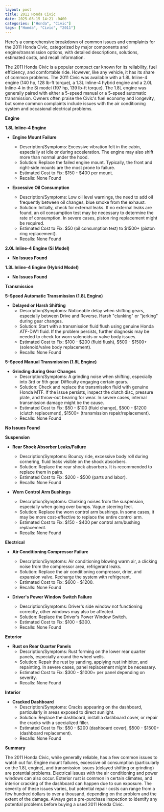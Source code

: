```yaml
---
layout: post
title: 2011 Honda Civic
date: 2025-03-15 14:21 -0400
categories: ["Honda", "Civic"]
tags: ["Honda", "Civic", "2011"]
---
```

Here's a comprehensive breakdown of common issues and complaints for the 2011 Honda Civic, categorized by major components and engine/transmission options, with detailed descriptions, solutions, estimated costs, and recall information.

The 2011 Honda Civic is a popular compact car known for its reliability, fuel efficiency, and comfortable ride. However, like any vehicle, it has its share of common problems. The 2011 Civic was available with a 1.8L Inline-4 engine (140 hp, 128 lb-ft torque), a 1.3L Inline-4 hybrid engine and a 2.0L Inline-4 in the Si model (197 hp, 139 lb-ft torque). The 1.8L engine was generally paired with either a 5-speed manual or a 5-speed automatic transmission. Owners often praise the Civic's fuel economy and longevity, but some common complaints include issues with the air conditioning system and occasional electrical problems.

**Engine**

**1.8L Inline-4 Engine**

*   **Engine Mount Failure**
    *   Description/Symptoms: Excessive vibration felt in the cabin, especially at idle or during acceleration. The engine may also shift more than normal under the hood.
    *   Solution: Replace the failed engine mount. Typically, the front and right-side mounts are the most prone to failure.
    *   Estimated Cost to Fix: $150 - $400 per mount.
    *   Recalls: None Found

*   **Excessive Oil Consumption**
    *   Description/Symptoms: Low oil level warnings, the need to add oil frequently between oil changes, blue smoke from the exhaust.
    *   Solution: Initially, check for external leaks. If no external leaks are found, an oil consumption test may be necessary to determine the rate of consumption. In severe cases, piston ring replacement might be required.
    *   Estimated Cost to Fix: $50 (oil consumption test) to $1500+ (piston ring replacement).
    *   Recalls: None Found

**2.0L Inline-4 Engine (Si Model)**

*   **No Issues Found**

**1.3L Inline-4 Engine (Hybrid Model)**

*   **No Issues Found**

**Transmission**

**5-Speed Automatic Transmission (1.8L Engine)**

*   **Delayed or Harsh Shifting**
    *   Description/Symptoms: Noticeable delay when shifting gears, especially between Drive and Reverse. Harsh "clunking" or "jerking" during gear changes.
    *   Solution: Start with a transmission fluid flush using genuine Honda ATF-DW1 fluid. If the problem persists, further diagnosis may be needed to check for worn solenoids or valve body issues.
    *   Estimated Cost to Fix: $100 - $200 (fluid flush), $500 - $1500+ (solenoid/valve body replacement).
    *   Recalls: None Found

**5-Speed Manual Transmission (1.8L Engine)**

*   **Grinding during Gear Changes**
    *   Description/Symptoms: A grinding noise when shifting, especially into 3rd or 5th gear. Difficulty engaging certain gears.
    *   Solution: Check and replace the transmission fluid with genuine Honda MTF. If the issue persists, inspect the clutch disc, pressure plate, and throw-out bearing for wear. In severe cases, internal transmission damage might be the cause.
    *   Estimated Cost to Fix: $50 - $100 (fluid change), $500 - $1200 (clutch replacement), $1500+ (transmission repair/replacement).
    *   Recalls: None Found

**No Issues Found**

**Suspension**

*   **Rear Shock Absorber Leaks/Failure**
    *   Description/Symptoms: Bouncy ride, excessive body roll during cornering, fluid leaks visible on the shock absorbers.
    *   Solution: Replace the rear shock absorbers. It is recommended to replace them in pairs.
    *   Estimated Cost to Fix: $200 - $500 (parts and labor).
    *   Recalls: None Found

*   **Worn Control Arm Bushings**
    *   Description/Symptoms: Clunking noises from the suspension, especially when going over bumps. Vague steering feel.
    *   Solution: Replace the worn control arm bushings. In some cases, it may be more cost-effective to replace the entire control arm.
    *   Estimated Cost to Fix: $150 - $400 per control arm/bushing replacement.
    *   Recalls: None Found

**Electrical**

*   **Air Conditioning Compressor Failure**
    *   Description/Symptoms: Air conditioning blowing warm air, a clicking noise from the compressor area, refrigerant leaks.
    *   Solution: Replace the air conditioning compressor, drier, and expansion valve. Recharge the system with refrigerant.
    *   Estimated Cost to Fix: $600 - $1200.
    *   Recalls: None Found

*   **Driver's Power Window Switch Failure**
    *   Description/Symptoms: Driver's side window not functioning correctly, other windows may also be affected.
    *   Solution: Replace the Driver's Power Window Switch.
    *   Estimated Cost to Fix: $100 - $300.
    *   Recalls: None Found

**Exterior**

*   **Rust on Rear Quarter Panels**
    *   Description/Symptoms: Rust forming on the lower rear quarter panels, especially around the wheel wells.
    *   Solution: Repair the rust by sanding, applying rust inhibitor, and repainting. In severe cases, panel replacement might be necessary.
    *   Estimated Cost to Fix: $300 - $1000+ per panel depending on severity.
    *   Recalls: None Found

**Interior**

*   **Cracked Dashboard**
    *   Description/Symptoms: Cracks appearing on the dashboard, particularly in areas exposed to direct sunlight.
    *   Solution: Replace the dashboard, install a dashboard cover, or repair the cracks with a specialized filler.
    *   Estimated Cost to Fix: $50 - $200 (dashboard cover), $500 - $1500+ (dashboard replacement).
    *   Recalls: None Found

**Summary**

The 2011 Honda Civic, while generally reliable, has a few common issues to watch out for. Engine mount failures, excessive oil consumption (particularly on the 1.8L engine), and transmission issues (delayed shifting or grinding) are potential problems. Electrical issues with the air conditioning and power windows can also occur. Exterior rust is common in certain climates, and interior cracking of the dashboard can happen due to sun exposure. The severity of these issues varies, but potential repair costs can range from a few hundred dollars to over a thousand, depending on the problem and the extent of the damage. Always get a pre-purchase inspection to identify any potential problems before buying a used 2011 Honda Civic.

